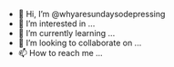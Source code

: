 - 👋 Hi, I’m @whyaresundaysodepressing
- 👀 I’m interested in ...
- 🌱 I’m currently learning ...
- 💞️ I’m looking to collaborate on ...
- 📫 How to reach me ...

<!---
whyaresundaysodepressing/whyaresundaysodepressing is a ✨ special ✨ repository because its `README.md` (this file) appears on your GitHub profile.
You can click the Preview link to take a look at your changes.
--->
